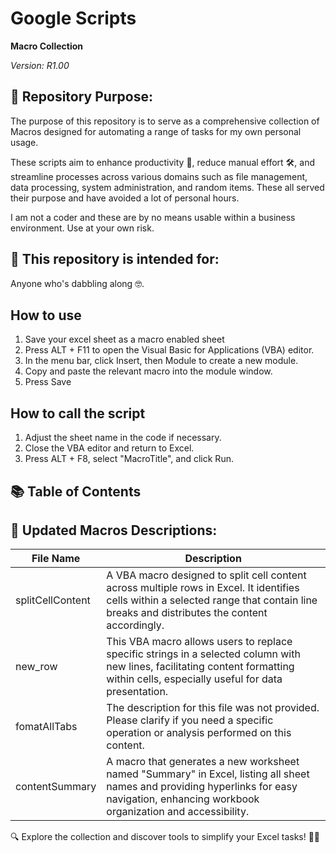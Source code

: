 # Google Scripts

**Macro Collection**

_Version: R1.00_

## 🎯 Repository Purpose:
The purpose of this repository is to serve as a comprehensive collection of Macros designed for automating a range of tasks for my own personal usage. 

These scripts aim to enhance productivity 🚀, reduce manual effort 🛠️, and streamline processes across various domains such as file management, data processing, system administration, and random items. These all served their purpose and have avoided a lot of personal hours.

I am not a coder and these are by no means usable within a business environment. Use at your own risk.

## 🌟 This repository is intended for:

Anyone who's dabbling along 🤓.

## How to use ##

1. Save your excel sheet as a macro enabled sheet
2. Press ALT + F11 to open the Visual Basic for Applications (VBA) editor.
3. In the menu bar, click Insert, then Module to create a new module.
4. Copy and paste the relevant macro into the module window.
5. Press Save

## How to call the script ##

1. Adjust the sheet name in the code if necessary.
2. Close the VBA editor and return to Excel.
3. Press ALT + F8, select "MacroTitle", and click Run.

## 📚 Table of Contents

## 📄 Updated Macros Descriptions:

| File Name          | Description                                                                                                                                                                              |
|--------------------|------------------------------------------------------------------------------------------------------------------------------------------------------------------------------------------|
| splitCellContent   | A VBA macro designed to split cell content across multiple rows in Excel. It identifies cells within a selected range that contain line breaks and distributes the content accordingly.   |
| new_row            | This VBA macro allows users to replace specific strings in a selected column with new lines, facilitating content formatting within cells, especially useful for data presentation.       |
| fomatAllTabs       | The description for this file was not provided. Please clarify if you need a specific operation or analysis performed on this content.                                                   |
| contentSummary     | A macro that generates a new worksheet named "Summary" in Excel, listing all sheet names and providing hyperlinks for easy navigation, enhancing workbook organization and accessibility. |

🔍 Explore the collection and discover tools to simplify your Excel tasks! 🌈✨
